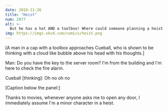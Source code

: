 ```yaml
---
date: 2018-11-26
title: "Heist"
num: 2077
alt: >-
  But he has a hat AND a toolbox! Where could someone planning a heist get THOSE?
img: https://imgs.xkcd.com/comics/heist.png
---
```

[A man in a cap with a toolbox approaches Cueball, who is shown to be thinking with a cloud like bubble above his head with his thoughts.]

Man: Do you have the key to the server room? I'm from the building and I'm here to check the fire alarm.

Cueball  [thinking]: Oh no oh no

[Caption below the panel:]

Thanks to movies, whenever anyone asks me to open any door, I immediately assume I'm a minor character in a heist.

<!--Do NOT add a title-text here.-->